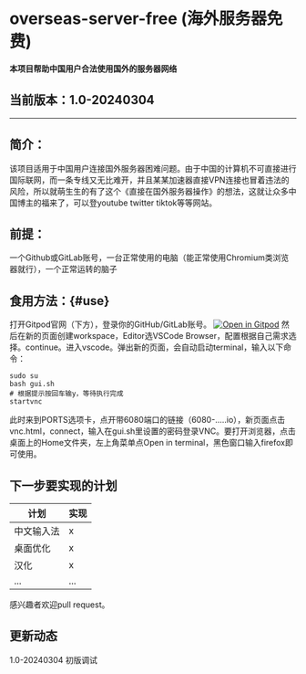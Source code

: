 # overseas-server-free (海外服务器免费)

**本项目帮助中国用户合法使用国外的服务器网络**
## 当前版本：1.0-20240304
***
## 简介：
该项目适用于中国用户连接国外服务器困难问题。由于中国的计算机不可直接进行国际联网，而一条专线又无比难开，并且某某加速器直接VPN连接也冒着违法的风险，所以就萌生生的有了这个《直接在国外服务器操作》的想法，这就让众多中国博主的福来了，可以登youtube twitter tiktok等等网站。
## 前提：
一个Github或GitLab账号，一台正常使用的电脑（能正常使用Chromium类浏览器就行），一个正常运转的脑子
## 食用方法：{#use}
打开Gitpod官网（下方），登录你的GitHub/GitLab账号。
[![Open in Gitpod](https://gitpod.io/button/open-in-gitpod.svg)](https://gitpod.io/#https://github.com/giaostu1010/overseas-server-free)
然后在新的页面创建workspace，Editor选VSCode Browser，配置根据自己需求选择。continue。进入vscode。弹出新的页面，会自动启动terminal，输入以下命令：
```shell
sudo su
bash gui.sh
# 根据提示按回车输y，等待执行完成
startvnc
```
此时来到PORTS选项卡，点开带6080端口的链接（6080-.....io），新页面点击vnc.html，connect，输入在gui.sh里设置的密码登录VNC。要打开浏览器，点击桌面上的Home文件夹，左上角菜单点Open in terminal，黑色窗口输入firefox即可使用。
## 下一步要实现的计划
计划|实现
-|-
中文输入法|x
桌面优化|x
汉化|x
...|...
感兴趣者欢迎pull request。
## 更新动态
1.0-20240304  初版调试